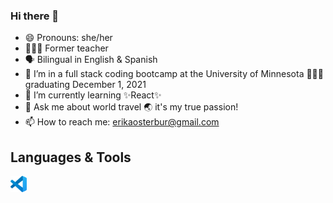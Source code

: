 ### Hi there 👋

- 😄 Pronouns: she/her
- 👩🏼‍🏫 Former teacher
- 🗣 Bilingual in English & Spanish
- 🔭 I’m in a full stack coding bootcamp at the University of Minnesota 👩🏼‍🎓 graduating December 1, 2021
- 🌱 I’m currently learning ✨React✨
- 💬 Ask me about world travel 🌏 it's my true passion!
- 📫 How to reach me: erikaosterbur@gmail.com

## Languages & Tools
<img align="left" alt="Visual Studio Code" width="26px" src="https://raw.githubusercontent.com/github/explore/80688e429a7d4ef2fca1e82350fe8e3517d3494d/topics/visual-studio-code/visual-studio-code.png" />
